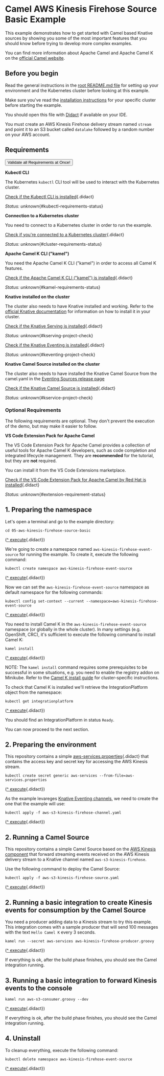 # Camel AWS Kinesis Firehose Source Basic Example

This example demonstrates how to get started with Camel based Knative sources by showing you some of the most important
features that you should know before trying to develop more complex examples.

You can find more information about Apache Camel and Apache Camel K on the [official Camel website](https://camel.apache.org).

## Before you begin

Read the general instructions in the [root README.md file](../README.md) for setting up your environment and the Kubernetes cluster before looking at this example.

Make sure you've read the [installation instructions](https://camel.apache.org/camel-k/latest/installation/installation.html) for your specific
cluster before starting the example.

You should open this file with [Didact](https://marketplace.visualstudio.com/items?itemName=redhat.vscode-didact) if available on your IDE.

You must create an AWS Kinesis Firehose delivery stream named `stream` and point it to an S3 bucket called `datalake` followed by a random number on your AWS account.

## Requirements

<a href='didact://?commandId=vscode.didact.validateAllRequirements' title='Validate all requirements!'><button>Validate all Requirements at Once!</button></a>

**Kubectl CLI**

The Kubernetes `kubectl` CLI tool will be used to interact with the Kubernetes cluster.

[Check if the Kubectl CLI is installed](didact://?commandId=vscode.didact.cliCommandSuccessful&text=kubectl-requirements-status$$kubectl%20help&completion=Checked%20kubectl%20tool%20availability "Tests to see if `kubectl help` returns a 0 return code"){.didact}

*Status: unknown*{#kubectl-requirements-status}

**Connection to a Kubernetes cluster**

You need to connect to a Kubernetes cluster in order to run the example.

[Check if you're connected to a Kubernetes cluster](didact://?commandId=vscode.didact.cliCommandSuccessful&text=cluster-requirements-status$$kubectl%20get%20pod&completion=Checked%20Kubernetes%20connection "Tests to see if `kubectl get pod` returns a 0 return code"){.didact}

*Status: unknown*{#cluster-requirements-status}

**Apache Camel K CLI ("kamel")**

You need the Apache Camel K CLI ("kamel") in order to access all Camel K features.

[Check if the Apache Camel K CLI ("kamel") is installed](didact://?commandId=vscode.didact.requirementCheck&text=kamel-requirements-status$$kamel%20version$$Camel%20K%20Client&completion=Checked%20if%20Camel%20K%20CLI%20is%20available%20on%20this%20system. "Tests to see if `kamel version` returns a result"){.didact}

*Status: unknown*{#kamel-requirements-status}

**Knative installed on the cluster**

The cluster also needs to have Knative installed and working. Refer to the [official Knative documentation](https://knative.dev/v0.15-docs/install/) for information on how to install it in your cluster.

[Check if the Knative Serving is installed](didact://?commandId=vscode.didact.requirementCheck&text=kserving-project-check$$kubectl%20api-resources%20--api-group=serving.knative.dev$$kservice%2Cksvc&completion=Verified%20Knative%20services%20installation. "Verifies if Knative Serving is installed"){.didact}

*Status: unknown*{#kserving-project-check}

[Check if the Knative Eventing is installed](didact://?commandId=vscode.didact.requirementCheck&text=keventing-project-check$$kubectl%20api-resources%20--api-group=messaging.knative.dev$$inmemorychannels&completion=Verified%20Knative%20eventing%20services%20installation. "Verifies if Knative Eventing is installed"){.didact}

*Status: unknown*{#keventing-project-check}

**Knative Camel Source installed on the cluster**

The cluster also needs to have installed the Knative Camel Source from the camel.yaml in the [Eventing Sources release page](https://github.com/knative/eventing-contrib/releases/tag/v0.15.0)

[Check if the Knative Camel Source is installed](didact://?commandId=vscode.didact.requirementCheck&text=kservice-project-check$$kubectl%20api-resources%20--api-group=sources.knative.dev$$camelsources&completion=Verified%20Knative%20Camel%20Source%20installation. "Verifies if Knative Camel Source is installed"){.didact}

*Status: unknown*{#kservice-project-check}

### Optional Requirements

The following requirements are optional. They don't prevent the execution of the demo, but may make it easier to follow.

**VS Code Extension Pack for Apache Camel**

The VS Code Extension Pack for Apache Camel provides a collection of useful tools for Apache Camel K developers,
such as code completion and integrated lifecycle management. They are **recommended** for the tutorial, but they are **not**
required.

You can install it from the VS Code Extensions marketplace.

[Check if the VS Code Extension Pack for Apache Camel by Red Hat is installed](didact://?commandId=vscode.didact.extensionRequirementCheck&text=extension-requirement-status$$redhat.apache-camel-extension-pack&completion=Camel%20extension%20pack%20is%20available%20on%20this%20system. "Checks the VS Code workspace to make sure the extension pack is installed"){.didact}

*Status: unknown*{#extension-requirement-status}

## 1. Preparing the namespace

Let's open a terminal and go to the example directory:

```
cd 05-aws-kinesis-firehose-source-basic
```
([^ execute](didact://?commandId=vscode.didact.sendNamedTerminalAString&text=camelTerm$$cd%2005-aws-kinesis-firehose-source-basic&completion=Executed%20command. "Opens a new terminal and sends the command above"){.didact})


We're going to create a namespace named `aws-kinesis-firehose-event-source` for running the example. To create it, execute the following command:

```
kubectl create namespace aws-kinesis-firehose-event-source
```
([^ execute](didact://?commandId=vscode.didact.sendNamedTerminalAString&text=camelTerm$$kubectl%20create%20namespace%20aws-kinesis-firehose-event-source&completion=New%20project%20creation. "Opens a new terminal and sends the command above"){.didact})

Now we can set the `aws-kinesis-firehose-event-source` namespace as default namespace for the following commands:

```
kubectl config set-context --current --namespace=aws-kinesis-firehose-event-source
```
([^ execute](didact://?commandId=vscode.didact.sendNamedTerminalAString&text=camelTerm$$kubectl%20config%20set-context%20--current%20--namespace%3Daws-kinesis-firehose-event-source&completion=New%20project%20creation. "Opens a new terminal and sends the command above"){.didact})

You need to install Camel K in the `aws-kinesis-firehose-event-source` namespace (or globally in the whole cluster).
In many settings (e.g. OpenShift, CRC), it's sufficient to execute the following command to install Camel K:

```
kamel install
```
([^ execute](didact://?commandId=vscode.didact.sendNamedTerminalAString&text=camelTerm$$kamel%20install&completion=Installing%20Camel%20K. "Opens a new terminal and sends the command above"){.didact})

NOTE: The `kamel install` command requires some prerequisites to be successful in some situations, e.g. you need to enable the registry addon on Minikube. Refer to the [Camel K install guide](https://camel.apache.org/camel-k/latest/installation/installation.html) for cluster-specific instructions.

To check that Camel K is installed we'll retrieve the IntegrationPlatform object from the namespace:

```
kubectl get integrationplatform
```
([^ execute](didact://?commandId=vscode.didact.sendNamedTerminalAString&text=camelTerm$$kubectl%20get%20integrationplatform&completion=Executed%20Command. "Opens a new terminal and sends the command above"){.didact})

You should find an IntegrationPlatform in status `Ready`.

You can now proceed to the next section.

## 2. Preparing the environment

This repository contains a simple [aws-services.properties](didact://?commandId=vscode.openFolder&projectFilePath=04-aws-kinesis-source-basic/aws-services.properties&completion=Opened%20the%aws-services.properties%20file "Opens the aws-kinesis.properties file"){.didact} that contains the access key and secret key for accessing the AWS Kinesis stream.

```
kubectl create secret generic aws-services --from-file=aws-services.properties
```
([^ execute](didact://?commandId=vscode.didact.sendNamedTerminalAString&text=camelTerm$$kubectl%20create%20secret%20generic%20aws-services%20--from-file%3Daws-services.properties&completion=secret%20%22aws-services%22%20created. "Create a secret with AWS Kinesis credentials"){.didact})

As the example levareges [Knative Eventing channels](https://knative.dev/v0.15-docs/eventing/channels/), we need to create the one that the example will use:

```
kubectl apply -f aws-s3-kinesis-firehose-channel.yaml
```
([^ execute](didact://?commandId=vscode.didact.sendNamedTerminalAString&text=camelTerm$$kubectl%20apply%20-f%20aws-s3-kinesis-firehose-channel.yaml&completion=inmemorychannel.messaging.knative.dev/aws-s3-kinesis-firehose$20created. "Create a Knative InMemoryChannel named aws-kinesis"){.didact})


## 2. Running a Camel Source

This repository contains a simple Camel Source based on the [AWS Kinesis component](https://camel.apache.org/components/latest/aws-kinesis-component.html) that forward streaming events received on the AWS Kinesis delivery stream to a Knative channel named `aws-s3-kinesis-firehose`.

Use the following command to deploy the Camel Source:

```
kubectl apply -f aws-s3-kinesis-firehose-source.yaml
```
([^ execute](didact://?commandId=vscode.didact.sendNamedTerminalAString&text=camelTerm$$kubectl%20apply%20-f%20aws-s3-kinesis-firehose-source.yaml&completion=camelsource.sources.knative.dev/camel-aws-s3-kinesis-firehose-source%20created. "Opens a new terminal and sends the command above"){.didact})

## 2. Running a basic integration to create Kinesis events for consumption by the Camel Source

You need a producer adding data to a Kinesis stream to try this example. This integration
comes with a sample producer that will send 100 messages with the text `Hello Camel K`
every 3 seconds.

```
kamel run --secret aws-services aws-kinesis-firehose-producer.groovy
```
([^ execute](didact://?commandId=vscode.didact.sendNamedTerminalAString&text=camelTerm$$kamel%20run%20--secret%20aws-kinesis%20aws-kinesis-firehose-producer.groovy&completion=Camel%20K%20aws-kinesis-firehose-producer%20integration%20run%20in%20dev%20mode. "Opens a new terminal and sends the command above"){.didact})

If everything is ok, after the build phase finishes, you should see the Camel integration running.

## 3. Running a basic integration to forward Kinesis events to the console

```
kamel run aws-s3-consumer.groovy --dev
```
([^ execute](didact://?commandId=vscode.didact.sendNamedTerminalAString&text=camelTerm$$kamel%20run%20aws-s3-consumer.groovy%20--dev&completion=Camel%20K%20aws-s3-consumer%20integration%20run%20in%20dev%20mode. "Opens a new terminal and sends the command above"){.didact})

If everything is ok, after the build phase finishes, you should see the Camel integration running.

## 4. Uninstall

To cleanup everything, execute the following command:

```kubectl delete namespace aws-kinesis-firehose-event-source```

([^ execute](didact://?commandId=vscode.didact.sendNamedTerminalAString&text=camelTerm$$kubectl%20delete%20namespace%20aws-kinesis-source-basic&completion=Removed%20the%20namespace%20from%20the%20cluster. "Cleans up the cluster after running the example"){.didact})
